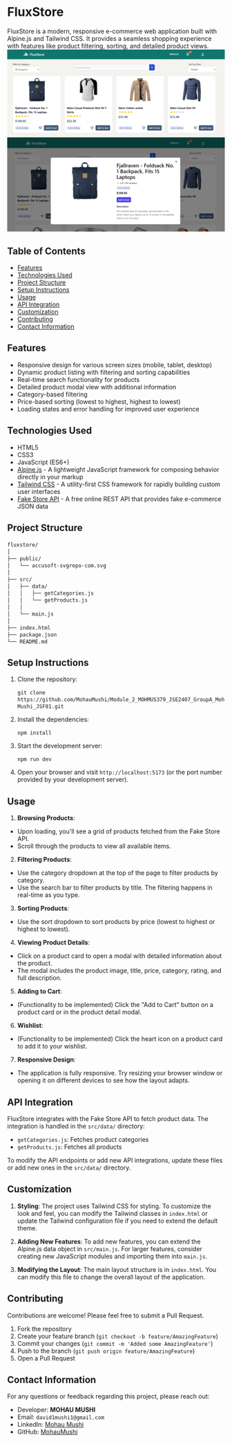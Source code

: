 # FluxStore

FluxStore is a modern, responsive e-commerce web application built with Alpine.js and Tailwind CSS. It provides a seamless shopping experience with features like product filtering, sorting, and detailed product views.
![FluxStore Home Page](./src/assets/FluxStore_HomePage.png)
![FluxStore Modal](./src/assets/FluxStore_Modal.png)

## Table of Contents

- [Features](#features)
- [Technologies Used](#technologies-used)
- [Project Structure](#project-structure)
- [Setup Instructions](#setup-instructions)
- [Usage](#usage)
- [API Integration](#api-integration)
- [Customization](#customization)
- [Contributing](#contributing)
- [Contact Information](#contact-information)

## Features

- Responsive design for various screen sizes (mobile, tablet, desktop)
- Dynamic product listing with filtering and sorting capabilities
- Real-time search functionality for products
- Detailed product modal view with additional information
- Category-based filtering
- Price-based sorting (lowest to highest, highest to lowest)
- Loading states and error handling for improved user experience
<!-- - Wishlist functionality (UI implemented, logic to be added)
- Shopping cart preview (UI implemented, logic to be added) -->

## Technologies Used

- HTML5
- CSS3
- JavaScript (ES6+)
- [Alpine.js](https://alpinejs.dev/) - A lightweight JavaScript framework for composing behavior directly in your markup
- [Tailwind CSS](https://tailwindcss.com/) - A utility-first CSS framework for rapidly building custom user interfaces
- [Fake Store API](https://fakestoreapi.com/) - A free online REST API that provides fake e-commerce JSON data

## Project Structure

```
fluxstore/
│
├── public/
│   └── accusoft-svgrepo-com.svg
│
├── src/
│   ├── data/
│   │   ├── getCategories.js
│   │   └── getProducts.js
│   │
│   └── main.js
│
├── index.html
├── package.json
└── README.md
```

## Setup Instructions

1. Clone the repository:

   ```
   git clone https://github.com/MohauMushi/Module_2_MOHMUS379_JSE2407_GroupA_Mohau-Mushi_JSF01.git
   ```

2. Install the dependencies:

   ```
   npm install
   ```

3. Start the development server:

   ```
   npm run dev
   ```

4. Open your browser and visit `http://localhost:5173` (or the port number provided by your development server).

## Usage

1. **Browsing Products**:

- Upon loading, you'll see a grid of products fetched from the Fake Store API.
- Scroll through the products to view all available items.

2. **Filtering Products**:

- Use the category dropdown at the top of the page to filter products by category.
- Use the search bar to filter products by title. The filtering happens in real-time as you type.

3. **Sorting Products**:

- Use the sort dropdown to sort products by price (lowest to highest or highest to lowest).

4. **Viewing Product Details**:

- Click on a product card to open a modal with detailed information about the product.
- The modal includes the product image, title, price, category, rating, and full description.

5. **Adding to Cart**:

- (Functionality to be implemented) Click the "Add to Cart" button on a product card or in the product detail modal.

6. **Wishlist**:

- (Functionality to be implemented) Click the heart icon on a product card to add it to your wishlist.

7. **Responsive Design**:

- The application is fully responsive. Try resizing your browser window or opening it on different devices to see how the layout adapts.

## API Integration

FluxStore integrates with the Fake Store API to fetch product data. The integration is handled in the `src/data/` directory:

- `getCategories.js`: Fetches product categories
- `getProducts.js`: Fetches all products

To modify the API endpoints or add new API integrations, update these files or add new ones in the `src/data/` directory.

## Customization

1. **Styling**: The project uses Tailwind CSS for styling. To customize the look and feel, you can modify the Tailwind classes in `index.html` or update the Tailwind configuration file if you need to extend the default theme.

2. **Adding New Features**: To add new features, you can extend the Alpine.js data object in `src/main.js`. For larger features, consider creating new JavaScript modules and importing them into `main.js`.

3. **Modifying the Layout**: The main layout structure is in `index.html`. You can modify this file to change the overall layout of the application.

## Contributing

Contributions are welcome! Please feel free to submit a Pull Request.

1. Fork the repository
2. Create your feature branch (`git checkout -b feature/AmazingFeature`)
3. Commit your changes (`git commit -m 'Added some AmazingFeature'`)
4. Push to the branch (`git push origin feature/AmazingFeature`)
5. Open a Pull Request

## Contact Information

For any questions or feedback regarding this project, please reach out:

- Developer: **MOHAU MUSHI**
- Email: `david1mushi1@gmail.com`
- LinkedIn: [Mohau Mushi](https://www.linkedin.com/in/mohau-mushi/)
- GitHub: [MohauMushi](https://github.com/MohauMushi)
